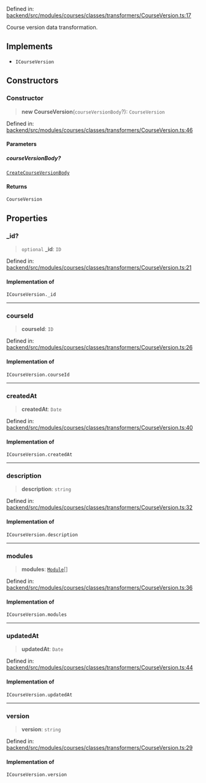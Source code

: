 Defined in: [backend/src/modules/courses/classes/transformers/CourseVersion.ts:17](https://github.com/continuousactivelearning/vibe/blob/4a4fd41682dd9274e95c74d5ff310441c462b96e/backend/src/modules/courses/classes/transformers/CourseVersion.ts#L17)

Course version data transformation.

## Implements

- `ICourseVersion`

## Constructors

### Constructor

> **new CourseVersion**(`courseVersionBody`?): `CourseVersion`

Defined in: [backend/src/modules/courses/classes/transformers/CourseVersion.ts:46](https://github.com/continuousactivelearning/vibe/blob/4a4fd41682dd9274e95c74d5ff310441c462b96e/backend/src/modules/courses/classes/transformers/CourseVersion.ts#L46)

#### Parameters

##### courseVersionBody?

[`CreateCourseVersionBody`](../Validators/CourseVersionValidators/courses.CreateCourseVersionBody.md)

#### Returns

`CourseVersion`

## Properties

### \_id?

> `optional` **\_id**: `ID`

Defined in: [backend/src/modules/courses/classes/transformers/CourseVersion.ts:21](https://github.com/continuousactivelearning/vibe/blob/4a4fd41682dd9274e95c74d5ff310441c462b96e/backend/src/modules/courses/classes/transformers/CourseVersion.ts#L21)

#### Implementation of

`ICourseVersion._id`

***

### courseId

> **courseId**: `ID`

Defined in: [backend/src/modules/courses/classes/transformers/CourseVersion.ts:26](https://github.com/continuousactivelearning/vibe/blob/4a4fd41682dd9274e95c74d5ff310441c462b96e/backend/src/modules/courses/classes/transformers/CourseVersion.ts#L26)

#### Implementation of

`ICourseVersion.courseId`

***

### createdAt

> **createdAt**: `Date`

Defined in: [backend/src/modules/courses/classes/transformers/CourseVersion.ts:40](https://github.com/continuousactivelearning/vibe/blob/4a4fd41682dd9274e95c74d5ff310441c462b96e/backend/src/modules/courses/classes/transformers/CourseVersion.ts#L40)

#### Implementation of

`ICourseVersion.createdAt`

***

### description

> **description**: `string`

Defined in: [backend/src/modules/courses/classes/transformers/CourseVersion.ts:32](https://github.com/continuousactivelearning/vibe/blob/4a4fd41682dd9274e95c74d5ff310441c462b96e/backend/src/modules/courses/classes/transformers/CourseVersion.ts#L32)

#### Implementation of

`ICourseVersion.description`

***

### modules

> **modules**: [`Module`](courses.Module.md)[]

Defined in: [backend/src/modules/courses/classes/transformers/CourseVersion.ts:36](https://github.com/continuousactivelearning/vibe/blob/4a4fd41682dd9274e95c74d5ff310441c462b96e/backend/src/modules/courses/classes/transformers/CourseVersion.ts#L36)

#### Implementation of

`ICourseVersion.modules`

***

### updatedAt

> **updatedAt**: `Date`

Defined in: [backend/src/modules/courses/classes/transformers/CourseVersion.ts:44](https://github.com/continuousactivelearning/vibe/blob/4a4fd41682dd9274e95c74d5ff310441c462b96e/backend/src/modules/courses/classes/transformers/CourseVersion.ts#L44)

#### Implementation of

`ICourseVersion.updatedAt`

***

### version

> **version**: `string`

Defined in: [backend/src/modules/courses/classes/transformers/CourseVersion.ts:29](https://github.com/continuousactivelearning/vibe/blob/4a4fd41682dd9274e95c74d5ff310441c462b96e/backend/src/modules/courses/classes/transformers/CourseVersion.ts#L29)

#### Implementation of

`ICourseVersion.version`
